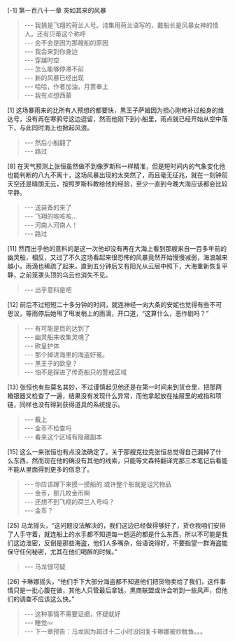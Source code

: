 
[-1] 第一百八十一章 突如其来的风暴
>--- 我猜是飞翔的荷兰人号。诗集用荷兰语写的，戴船长是风暴女神的情人。还有贝蒂这个称呼<br>
>--- 会不会是因为那艘船的原因<br>
>--- 我会来到你身边<br>
>--- 穿越时空<br>
>--- 怎么能够停滞不前<br>
>--- 新的风暴已经出现<br>
>--- 哈哈，作者加油，月票奉上<br>
>--- 我有点想西蒙<br>

[1] 这场暴雨来的比所有人预想的都要快，黑王子萨姆因为担心刚修补过船身的维达号，没有再在寒鸦号这边逗留，然而他刚下到小船里，雨点就已经开始从空中落下，与此同时海上也掀起风浪。
>--- 然后小船翻了<br>
>--- 路过<br>

[8] 在天气预测上张恒虽然做不到像罗斯科一样精准，但是短时间内的气象变化他也能判断的八九不离十，这场风暴出现的太突然了，而且毫无征兆，就在一刻钟前天空还是晴朗无云，按照罗斯科教给他的经验，至少一直到今晚大海应该都会比较平静。
>--- 送装备的来了<br>
>--- 飞翔的咳咳咳...<br>
>--- 河南人河南人！<br>
>--- 路过<br>

[11] 然而出乎他的意料的是这一次他却没有再在大海上看到那艘来自一百多年前的幽灵船，相反，又过了不久这场看起来很恐怖的风暴竟然开始慢慢减弱，海浪越来越小，雨滴也稀疏了起来，直到五分钟后又有阳光从云层中照下，大海重新恢复平静，之前笼罩头顶的乌云也消失不见。
>--- 出乎意料是吧<br>

[12] 前后不过短短二十多分钟的时间，就连神经一向大条的安妮也觉得有些不可思议，等雨停后她甩了甩发梢上的雨滴，开口道，“这算什么，恶作剧吗？”
>--- 有可能是目的达到了<br>
>--- 幽灵船来收集灵魂了<br>
>--- 欧皇护体<br>
>--- 那个掉进海里的海盗好冤。<br>
>--- 黑王子的欧皇？<br>
>--- 怕不是踩进了传奇船只的警戒区域<br>

[13] 张恒也有些莫名其妙，不过谨慎起见他还是在第一时间来到货仓里，把那两箱银器又检查了一遍，结果没有发现什么异常，而他拿起放在抽屉里的戒指和项链，同样也没有得到获得道具的系统提示。
>--- 戴上<br>
>--- 金币不检查吗<br>
>--- 看来这个区域有隐藏副本<br>

[15] 这么一来张恒也有点没法确定了，关于那艘克拉克张恒总觉得自己漏掉了什么东西，然而现在他的确没有其他的线索，只能等文森特翻译完那三本笔记后看能不能从里面得到更多的信息了。
>--- 你应该蹲下来摸一摸船的 或许整个船就是诅咒物品<br>
>--- 金币，那几枚金币啊<br>
>--- 还想不到飞翔的荷兰人号吗？<br>
>--- 金币？<br>

[25] 马龙摇头，“这问题没法解决的，我们这边已经做得够好了，货仓我咱们安排了人手守着，就连船上的水手都不知道每一趟运的都是什么东西，所以不可能是我们这边泄密，反倒是那些海盗，他们人多嘴杂，俗语说得好，不要指望一群海盗能保守任何秘密，尤其在他们喝醉的时候。”
>--- 马龙很可疑<br>

[26] 卡琳娜摇头，“他们手下大部分海盗都不知道他们把货物卖给了我们，这件事情只是一批心腹在做，其他人只管最后拿钱，黑商联盟或许会听到一些风声，但他们的调查不应该这么快。”
>--- 这种事情不需要证据，怀疑就好<br>
>--- 睡觉💤<br>
>--- 下一章预告：马龙因为超过十二小时没回复卡琳娜被炒鱿鱼。。。<br>
